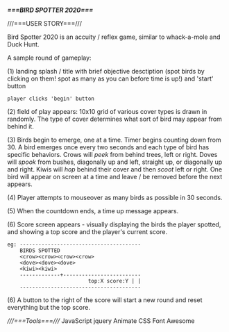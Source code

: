 ***===BIRD SPOTTER 2020===***

///===USER STORY===///

  Bird Spotter 2020 is an accuity / reflex game, similar to whack-a-mole and Duck Hunt. 

  A sample round of gameplay:
    
  (1) landing splash / title with brief objective desctiption (spot birds by clicking on them! spot as many as you can before time is up!) and 'start' button
    
    player clicks 'begin' button
    
  (2) field of play appears: 10x10 grid of various cover types is drawn in randomly. The type of cover determines what sort of bird may appear from behind it. 

  (3) Birds begin to emerge, one at a time. Timer begins counting down from 30. A bird emerges once every two seconds and each type of bird has specific behaviors. Crows will *peek* from behind trees, left or right. Doves will *spook* from bushes, diagonally up and left, straight up, or diagonally up and right. Kiwis will *hop* behind their cover and then *scoot* left or right. One bird will appear on screen at a time and leave / be removed before the next appears. 

  (4) Player attempts to mouseover as many birds as possible in 30 seconds.
  
  (5) When the countdown ends, a time up message appears. 
  
  (6) Score screen appears - visually displaying the birds the player spotted, and showing a top score and the player's current score.

    eg: ---------------------------------------
        BIRDS SPOTTED
        <crow><crow><crow><crow>
        <dove><dove><dove>
        <kiwi><kiwi>
        -------------+-------------------------
                              top:X score:Y | |
        ---------------------------------------

  (6) A button to the right of the score will start a new round and reset everything but the top score.
  
*///===Tools===///*
JavaScript
jquery
Animate CSS
Font Awesome



 
